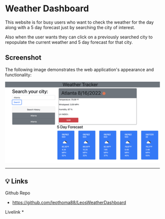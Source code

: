 # Weather Dashboard

This website is for busy users who want to check the weather for the day along with a 5 day forecast just by searching the city of interest.

Also when the user wants they can click on a previously searched city to repopulate the current weather and 5 day forecast for that city.


  
## Screenshot

The following image demonstrates the web application's appearance and functionality:

![This is a screenshot of the dashboard after an entry has been inputed.](Screen%20Shot%202022-08-16%20at%208.55.58%20AM.png) 

---

## 💡 Links

Github Repo
* https://github.com/leothoma88/LeosWeatherDashboard

Livelink
* 
